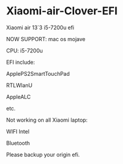 # Xiaomi-air-Clover-EFI
Xiaomi air 13`3 i5-7200u efi


NOW SUPPORT: 
mac os mojave


CPU:
i5-7200u


EFI include:

ApplePS2SmartTouchPad

RTLWlanU

AppleALC

etc.


Not working on all Xiaomi laptop:

WIFI Intel

Bluetooth


Please backup your origin efi.

